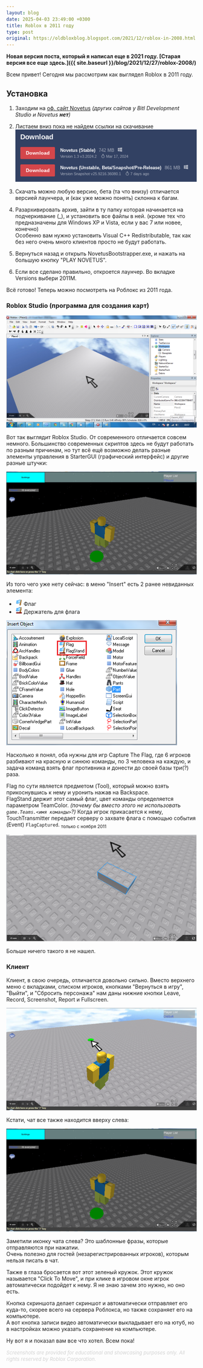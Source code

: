```yaml
---
layout: blog
date: 2025-04-03 23:49:00 +0300
title: Roblox в 2011 году
type: post
original: https://oldbloxblog.blogspot.com/2021/12/roblox-in-2008.html
---
```

**Новая версия поста, который я написал еще в 2021 году. [Старая версия все еще здесь.]({{ site.baseurl }}/blog/2021/12/27/roblox-2008/)**

Всем привет! Сегодня мы рассмотрим как выглядел Roblox в 2011 году.

## Установка

1.  Заходим на [оф. сайт Novetus](https://bitl.itch.io/novetus) *(других сайтов у Bitl Development Studio и Novetus **нет**)*

2.  Листаем вниз пока не найдем ссылки на скачивание
    ![](/res/oldsoft/novetus-download-links.png)

3.  Скачать можно любую версию, бета (та что внизу) отличается
    версией лаунчера, и (как уже можно понять) склонна к багам.

4.  Разархивировать архив, зайти в ту папку которая начинается на подчеркивание (_),
    и установить все файлы в ней. (кроме тех что предназначены для Windows XP и Vista,
    если у вас 7 или новее, конечно)\
    Особенно вам нужно установить Visual C++ Redistributable,
    так как без него очень много клиентов просто не будут работать.

5.  Вернуться назад и открыть NovetusBootstrapper.exe, и нажать на большую кнопку
    "PLAY NOVETUS".

6.  Если все сделано правильно, откроется лаунчер. Во вкладке Versions выбери 2011M.

Всё готово! Теперь можно посмотреть на Роблокс из 2011 года.

### Roblox Studio (программа для создания карт)

[![Скриншот Roblox Studio](/res/oldsoft/rbx2008-1.PNG)](/res/oldsoft/rbx2008-1.PNG)

Вот так выглядит Roblox Studio. От современного отличается совсем немного.
Большинство современных скриптов здесь не будут работать по разным причинам, но тут всё ещё возможно делать разные элементы управления в StarterGUI (графический интерфейс) и другие разные штучки:

[![Клиент Roblox с большой голубой кнопкой "Settings" наверху](/res/oldsoft/rbx2008-5.PNG)](/res/oldsoft/rbx2008-5.PNG)

Из того чего уже нету сейчас: в меню "Insert" есть 2 ранее невиданных элемента:
 - ![Flag icon](/res/oldsoft/rbstudio-flag.gif) Флаг
 - ![Flag icon](/res/oldsoft/rbstudio-flagstand.gif) Держатель для флага

[![Flag и FlagStand в меню "Insert"](/res/oldsoft/rbx2008-2.PNG)](/res/oldsoft/rbx2008-2.PNG)

Насколько я понял, оба нужны для игр Capture The Flag, где 6 игроков разбивают на красную и синюю команды, по 3 человека на каждую, и задача команд взять флаг противника и донести до своей базы три(?) раза.

Flag по сути является предметом (Tool), который можно взять прикоснувшись к нему и уронить нажав на Backspace.\
FlagStand держит этот самый флаг, цвет команды определяется параметром TeamColor. *(почему бы вместо этого не использовать `game.Teams.<имя команды>`?)*
Когда игрок прикасается к нему, TouchTransmitter передает серверу о захвате флага с помощью события (Event) `FlagCaptured`. <sub>только с ноября 2011</sub>

[![](/res/oldsoft/rbx2008-3.PNG)](/res/oldsoft/rbx2008-3.PNG)

Больше ничего такого я не нашел.

### Клиент

Клиент, в свою очередь, отличается довольно сильно.
Вместо верхнего меню с вкладками, списком игроков, кнопками "Вернуться в игру", "Выйти", и "Сбросить персонажа" нам даны нижние кнопки Leave, Record, Screenshot, Report и Fullscreen.

[![Клиент Roblox](/res/oldsoft/rbx2008-4.PNG)](/res/oldsoft/rbx2008-4.PNG)

Кстати, чат все также находится вверху слева:

[![Клиент Roblox, игровое время - 3 часа ночи, 1 сообщение в чате, одна кнопка "Настройки" наверху](/res/oldsoft/rbx2008-5.PNG)](/res/oldsoft/rbx2008-5.PNG)

Заметили иконку чата слева? Это шаблонные фразы, которые отправляются при нажатии. \
Очень полезно для гостей (незарегистрированных игроков), которым нельзя писать в чат.

Также в глаза бросается вот этот зеленый кружок. Этот кружок называется "Click To Move",
и при клике в игровом окне игрок автоматически подойдет к нему. Я не знаю зачем это нужно,
но оно есть.

Кнопка скриншота делает скриншот и автоматически отправляет его куда-то,
скорее всего на сервера Роблокса, но также сохраняет его на компьютере.\
А вот кнопка записи видео автоматически выкладывает его на ютуб, но в
настройках можно указать сохранение на компьютере.

Ну вот я и показал вам все что хотел. Всем пока!

<i style="text-align:center;font-size:small;color:lightgray;">Screenshots are provided for educational and showcasing purposes only. All rights reserved by Roblox Corporation.</i>